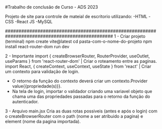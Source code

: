 #Trabalho de conclusão de Curso - ADS 2023

Projeto de site para controle de mateial de escritorio utilizando:
-HTML
-CSS
-React JS
-MySQL

################################################################################################
1 - Criar projeto (terminal)
npm create vite@latest
cd pasta-com-o-nome-do-projeto
npm install react-router-dom
run dev

2 - Importante
import { createBrowserRouter, RouterProvider, useOutlet, useParams } from 'react-router-dom' | Criar o roteamento entre as paginas.
import React, { createContext, useContext, useState } from 'react' | Criar um contexto para validação de login.
  - O retorno da função do contexto deverá criar um contexto.Provider value{{propriedade(s)}}.
  - Na tela de login, importar o validador criando uma variavel objeto que chama uma das propriedades passadas para o retorno da função do autenticador.

3 - Arquivo main.jsx
Cria as duas rotas possiveis (antes e após o login) com o createBrowserRouter com o path (nome a ser atribuido a pagina) e element (nome da pagina importada).
